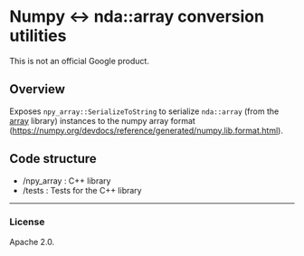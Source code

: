 # Numpy <-> nda::array conversion utilities

This is not an official Google product.

## Overview

Exposes `npy_array::SerializeToString` to serialize `nda::array` (from the
[array](https://github.com/dsharlet/array) library) instances to the numpy
array format (https://numpy.org/devdocs/reference/generated/numpy.lib.format.html).

## Code structure

* /npy_array : C++ library
* /tests : Tests for the C++ library

------

### License

Apache 2.0.
